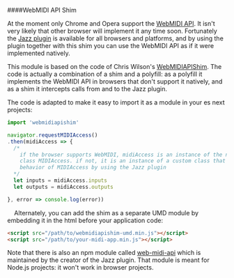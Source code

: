 ####WebMIDI API Shim

At the moment only Chrome and Opera support the [WebMIDI API](https://www.w3.org/TR/webmidi/). It isn't very likely that other browser will implement it any time soon. Fortunately the [Jazz plugin](http://jazz-soft.net) is available for all browsers and platforms, and by using the plugin together with this shim you can use the WebMIDI API as if it were implemented natively.

This module is based on the code of Chris Wilson's [WebMIDIAPIShim](https://github.com/cwilso/WebMIDIAPIShim). The code is actually a combination of a shim and a polyfill: as a polyfill it implements the WebMIDI API in browsers that don't support it natively, and as a shim it intercepts calls from and to the Jazz plugin.

The code is adapted to make it easy to import it as a module in your es next projects:


```javascript
import 'webmidiapishim'

navigator.requestMIDIAccess()
.then(midiAccess => {
  /*
    if the browser supports WebMIDI, midiAccess is an instance of the native
    class MIDIAccess. if not, it is an instance of a custom class that mimics the
    behavior of MIDIAccess by using the Jazz plugin
  */
  let inputs = midiAccess.inputs
  let outputs = midiAccess.outputs

}, error => console.log(error))
```
&nbsp;
&nbsp;
Alternately, you can add the shim as a separate UMD module by embedding it in the html before your application code:

```html
<script src="/path/to/webmidiapishim-umd.min.js"></script>
<script src="/path/to/your-midi-app.min.js"></script>
```

Note that there is also an npm module called [web-midi-api](https://www.npmjs.com/package/web-midi-api) which is maintained by the creator of the Jazz plugin. That module is meant for Node.js projects: it won't work in browser projects.